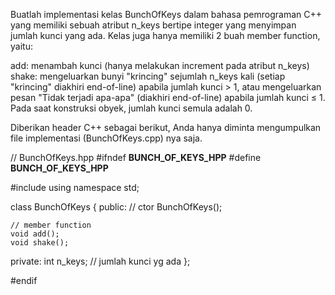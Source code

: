 Buatlah implementasi kelas BunchOfKeys dalam bahasa pemrograman C++ yang memiliki sebuah atribut n_keys bertipe integer yang menyimpan jumlah kunci yang ada. Kelas juga hanya memiliki 2 buah member function, yaitu:

add: menambah kunci (hanya melakukan increment pada atribut n_keys)
shake: mengeluarkan bunyi "krincing" sejumlah n_keys kali (setiap "krincing" diakhiri end-of-line) apabila jumlah kunci > 1, atau mengeluarkan pesan "Tidak terjadi apa-apa" (diakhiri end-of-line) apabila jumlah kunci ≤ 1.
Pada saat konstruksi obyek, jumlah kunci semula adalah 0.

Diberikan header C++ sebagai berikut, Anda hanya diminta mengumpulkan file implementasi (BunchOfKeys.cpp) nya saja.

// BunchOfKeys.hpp
#ifndef __BUNCH_OF_KEYS_HPP__
#define __BUNCH_OF_KEYS_HPP__

#include <iostream>
using namespace std;

class BunchOfKeys {
  public:
    // ctor
    BunchOfKeys();
    
    // member function
    void add();
    void shake();
    
  private:
    int n_keys; // jumlah kunci yg ada
};

#endif 
